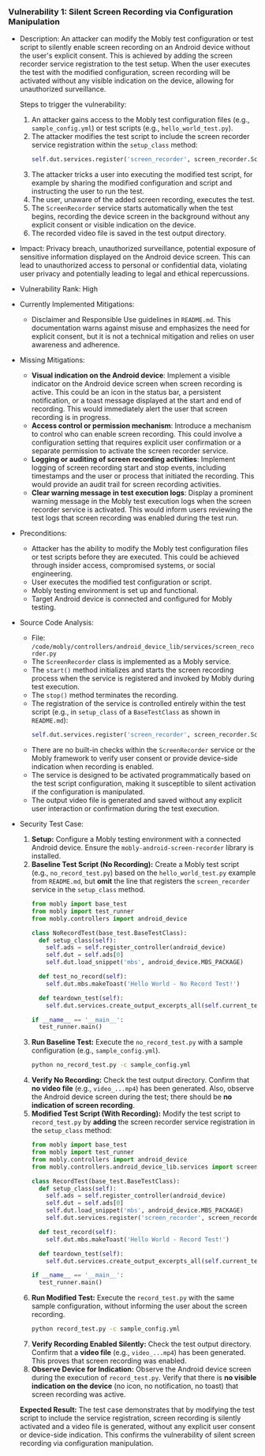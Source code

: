 ### Vulnerability 1: Silent Screen Recording via Configuration Manipulation

* Description:
    An attacker can modify the Mobly test configuration or test script to silently enable screen recording on an Android device without the user's explicit consent. This is achieved by adding the screen recorder service registration to the test setup. When the user executes the test with the modified configuration, screen recording will be activated without any visible indication on the device, allowing for unauthorized surveillance.

    Steps to trigger the vulnerability:
    1. An attacker gains access to the Mobly test configuration files (e.g., `sample_config.yml`) or test scripts (e.g., `hello_world_test.py`).
    2. The attacker modifies the test script to include the screen recorder service registration within the `setup_class` method:
       ```python
       self.dut.services.register('screen_recorder', screen_recorder.ScreenRecorder)
       ```
    3. The attacker tricks a user into executing the modified test script, for example by sharing the modified configuration and script and instructing the user to run the test.
    4. The user, unaware of the added screen recording, executes the test.
    5. The `ScreenRecorder` service starts automatically when the test begins, recording the device screen in the background without any explicit consent or visible indication on the device.
    6. The recorded video file is saved in the test output directory.

* Impact:
    Privacy breach, unauthorized surveillance, potential exposure of sensitive information displayed on the Android device screen. This can lead to unauthorized access to personal or confidential data, violating user privacy and potentially leading to legal and ethical repercussions.

* Vulnerability Rank: High

* Currently Implemented Mitigations:
    - Disclaimer and Responsible Use guidelines in `README.md`. This documentation warns against misuse and emphasizes the need for explicit consent, but it is not a technical mitigation and relies on user awareness and adherence.

* Missing Mitigations:
    - **Visual indication on the Android device**: Implement a visible indicator on the Android device screen when screen recording is active. This could be an icon in the status bar, a persistent notification, or a toast message displayed at the start and end of recording. This would immediately alert the user that screen recording is in progress.
    - **Access control or permission mechanism**: Introduce a mechanism to control who can enable screen recording. This could involve a configuration setting that requires explicit user confirmation or a separate permission to activate the screen recorder service.
    - **Logging or auditing of screen recording activities**: Implement logging of screen recording start and stop events, including timestamps and the user or process that initiated the recording. This would provide an audit trail for screen recording activities.
    - **Clear warning message in test execution logs**: Display a prominent warning message in the Mobly test execution logs when the screen recorder service is activated. This would inform users reviewing the test logs that screen recording was enabled during the test run.

* Preconditions:
    - Attacker has the ability to modify the Mobly test configuration files or test scripts before they are executed. This could be achieved through insider access, compromised systems, or social engineering.
    - User executes the modified test configuration or script.
    - Mobly testing environment is set up and functional.
    - Target Android device is connected and configured for Mobly testing.

* Source Code Analysis:
    - File: `/code/mobly/controllers/android_device_lib/services/screen_recorder.py`
    - The `ScreenRecorder` class is implemented as a Mobly service.
    - The `start()` method initializes and starts the screen recording process when the service is registered and invoked by Mobly during test execution.
    - The `stop()` method terminates the recording.
    - The registration of the service is controlled entirely within the test script (e.g., in `setup_class` of a `BaseTestClass` as shown in `README.md`):
      ```python
      self.dut.services.register('screen_recorder', screen_recorder.ScreenRecorder)
      ```
    - There are no built-in checks within the `ScreenRecorder` service or the Mobly framework to verify user consent or provide device-side indication when recording is enabled.
    - The service is designed to be activated programmatically based on the test script configuration, making it susceptible to silent activation if the configuration is manipulated.
    - The output video file is generated and saved without any explicit user interaction or confirmation during the test execution.

* Security Test Case:
    1. **Setup:** Configure a Mobly testing environment with a connected Android device. Ensure the `mobly-android-screen-recorder` library is installed.
    2. **Baseline Test Script (No Recording):** Create a Mobly test script (e.g., `no_record_test.py`) based on the `hello_world_test.py` example from `README.md`, but **omit** the line that registers the `screen_recorder` service in the `setup_class` method.
       ```python
       from mobly import base_test
       from mobly import test_runner
       from mobly.controllers import android_device

       class NoRecordTest(base_test.BaseTestClass):
         def setup_class(self):
           self.ads = self.register_controller(android_device)
           self.dut = self.ads[0]
           self.dut.load_snippet('mbs', android_device.MBS_PACKAGE)

         def test_no_record(self):
           self.dut.mbs.makeToast('Hello World - No Record Test!')

         def teardown_test(self):
           self.dut.services.create_output_excerpts_all(self.current_test_info)

       if __name__ == '__main__':
         test_runner.main()
       ```
    3. **Run Baseline Test:** Execute the `no_record_test.py` with a sample configuration (e.g., `sample_config.yml`).
       ```bash
       python no_record_test.py -c sample_config.yml
       ```
    4. **Verify No Recording:** Check the test output directory. Confirm that **no video file** (e.g., `video_...mp4`) has been generated. Also, observe the Android device screen during the test; there should be **no indication of screen recording**.
    5. **Modified Test Script (With Recording):** Modify the test script to `record_test.py` by **adding** the screen recorder service registration in the `setup_class` method:
       ```python
       from mobly import base_test
       from mobly import test_runner
       from mobly.controllers import android_device
       from mobly.controllers.android_device_lib.services import screen_recorder

       class RecordTest(base_test.BaseTestClass):
         def setup_class(self):
           self.ads = self.register_controller(android_device)
           self.dut = self.ads[0]
           self.dut.load_snippet('mbs', android_device.MBS_PACKAGE)
           self.dut.services.register('screen_recorder', screen_recorder.ScreenRecorder) # Added line

         def test_record(self):
           self.dut.mbs.makeToast('Hello World - Record Test!')

         def teardown_test(self):
           self.dut.services.create_output_excerpts_all(self.current_test_info)

       if __name__ == '__main__':
         test_runner.main()
       ```
    6. **Run Modified Test:** Execute the `record_test.py` with the same sample configuration, without informing the user about the screen recording.
       ```bash
       python record_test.py -c sample_config.yml
       ```
    7. **Verify Recording Enabled Silently:** Check the test output directory. Confirm that a **video file** (e.g., `video_...mp4`) has been generated. This proves that screen recording was enabled.
    8. **Observe Device for Indication:** Observe the Android device screen during the execution of `record_test.py`. Verify that there is **no visible indication on the device** (no icon, no notification, no toast) that screen recording was active.

    **Expected Result:** The test case demonstrates that by modifying the test script to include the service registration, screen recording is silently activated and a video file is generated, without any explicit user consent or device-side indication. This confirms the vulnerability of silent screen recording via configuration manipulation.